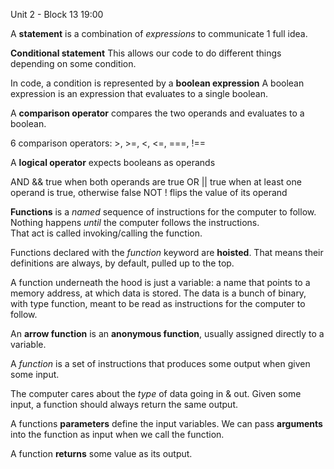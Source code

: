 Unit 2 - Block 13 19:00

A **statement** is a combination of _expressions_ to communicate 1 full idea.

**Conditional statement**
This allows our code to do different things depending on some condition.

In code, a condition is represented by a **boolean expression**
A boolean expression is an expression that evaluates to a single boolean.

A **comparison operator** compares the two operands and evaluates to a boolean.

6 comparison operators: >, >=, <, <=, ===, !==

A **logical operator** expects booleans as operands

AND && true when both operands are true
OR || true when at least one operand is true, otherwise false
NOT ! flips the value of its operand

**Functions** is a _named_ sequence of instructions for the computer to follow.
Nothing happens _until_ the computer follows the instructions.  
That act is called invoking/calling the function.

Functions declared with the _function_ keyword are **hoisted**.
That means their definitions are always, by default, pulled up to the top.

A function underneath the hood is just a variable:
a name that points to a memory address, at which data is stored.
The data is a bunch of binary, with type function, meant to be read as
instructions for the computer to follow.

An **arrow function** is an **anonymous function**, usually assigned directly to a variable.

A _function_ is a set of instructions that produces some output when given some input.

The computer cares about the _type_ of data going in & out.
Given some input, a function should always return the same output.

A functions **parameters** define the input variables.
We can pass **arguments** into the function as input when we call the function.

A function **returns** some value as its output.
